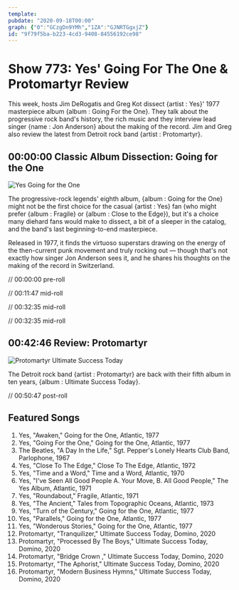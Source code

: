 ```yaml
---
template: 
pubdate: "2020-09-18T00:00"
graph: {"0":"GCzgDn9YMh","1ZA":"GJNRTGgxjZ"}
id: "9f79f5ba-b223-4cd3-9408-84556192ce98"
---
```






# Show 773: Yes' Going For The One & Protomartyr Review

This week, hosts Jim DeRogatis and Greg Kot dissect {artist : Yes}' 1977 masterpiece album {album : Going For the One}. They talk about the progressive rock band's history, the rich music and they interview lead singer {name : Jon Anderson} about the making of the record. Jim and Greg also review the latest from Detroit rock band {artist : Protomartyr}.



## 00:00:00 Classic Album Dissection: Going for the One

![Yes Going for the One](https://static.soundopinions.org/assets/773/03.jpg)

The progressive-rock legends' eighth album, {album : Going for the One} might not be the first choice for the casual {artist : Yes} fan (who might prefer {album : Fragile} or {album : Close to the Edge}), but it's a choice many diehard fans would make to dissect, a bit of a sleeper in the catalog, and the band's last beginning-to-end masterpiece.

Released in 1977, it finds the virtuoso superstars drawing on the energy of the then-current punk movement and truly rocking out — though that's not exactly how singer Jon Anderson sees it, and he shares his thoughts on the making of the record in Switzerland.

// 00:00:00 pre-roll

// 00:11:47 mid-roll

// 00:32:35 mid-roll

// 00:32:35 mid-roll



## 00:42:46 Review: Protomartyr

![Protomartyr Ultimate Success Today](https://static.soundopinions.org/assets/773/1ZA1.jpg)

The Detroit rock band {artist : Protomartyr} are back with their fifth album in ten years, {album : Ultimate Success Today}.

// 00:50:47 post-roll



## Featured Songs

1. Yes, "Awaken," Going for the One, Atlantic, 1977
2. Yes, "Going For the One," Going for the One, Atlantic, 1977
3. The Beatles, "A Day In the Life," Sgt. Pepper's Lonely Hearts Club Band, Parlophone, 1967
4. Yes, "Close To The Edge," Close To The Edge, Atlantic, 1972
5. Yes, "Time and a Word," Time and a Word, Atlantic, 1970
6. Yes, "I've Seen All Good People  A. Your Move, B. All Good People," The Yes Album, Atlantic, 1971
7. Yes, "Roundabout," Fragile, Atlantic, 1971
8. Yes, "The Ancient," Tales from Topographic Oceans, Atlantic, 1973
9. Yes, "Turn of the Century," Going for the One, Atlantic, 1977
10. Yes, "Parallels," Going for the One, Atlantic, 1977
11. Yes, "Wonderous Stories," Going for the One, Atlantic, 1977
12. Protomartyr, "Tranquilizer," Ultimate Success Today, Domino, 2020
13. Protomartyr, "Processed By The Boys," Ultimate Success Today, Domino, 2020
14. Protomartyr, "Bridge Crown ," Ultimate Success Today, Domino, 2020
15. Protomartyr, "The Aphorist," Ultimate Success Today, Domino, 2020
16. Protomartyr, "Modern Business Hymns," Ultimate Success Today, Domino, 2020